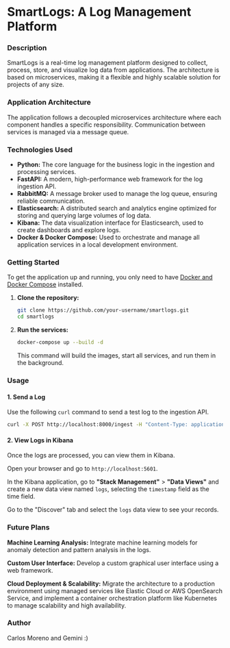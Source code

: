 # SmartLogs: A Log Management Platform

### Description

SmartLogs is a real-time log management platform designed to collect, process, store, and visualize log data from applications. The architecture is based on microservices, making it a flexible and highly scalable solution for projects of any size.

### Application Architecture

The application follows a decoupled microservices architecture where each component handles a specific responsibility. Communication between services is managed via a message queue.



### Technologies Used

* **Python:** The core language for the business logic in the ingestion and processing services.
* **FastAPI:** A modern, high-performance web framework for the log ingestion API.
* **RabbitMQ:** A message broker used to manage the log queue, ensuring reliable communication.
* **Elasticsearch:** A distributed search and analytics engine optimized for storing and querying large volumes of log data.
* **Kibana:** The data visualization interface for Elasticsearch, used to create dashboards and explore logs.
* **Docker & Docker Compose:** Used to orchestrate and manage all application services in a local development environment.

### Getting Started

To get the application up and running, you only need to have [Docker and Docker Compose](https://docs.docker.com/compose/install/) installed.

1.  **Clone the repository:**
    ```bash
    git clone https://github.com/your-username/smartlogs.git
    cd smartlogs
    ```
2.  **Run the services:**
    ```bash
    docker-compose up --build -d
    ```
    This command will build the images, start all services, and run them in the background.

### Usage

#### 1. Send a Log

Use the following `curl` command to send a test log to the ingestion API.

```bash
curl -X POST http://localhost:8000/ingest -H "Content-Type: application/json" -d '{"level": "info", "message": "Hello from SmartLogs!", "timestamp": "2025-08-30T10:00:00Z"}'
 ```

#### 2. View Logs in Kibana
Once the logs are processed, you can view them in Kibana.

Open your browser and go to `http://localhost:5601`.

In the Kibana application, go to **"Stack Management"** > **"Data Views"** and create a new data view named `logs`, selecting the `timestamp` field as the time field.

Go to the "Discover" tab and select the `logs` data view to see your records.



### Future Plans
**Machine Learning Analysis:** Integrate machine learning models for anomaly detection and pattern analysis in the logs.

**Custom User Interface:** Develop a custom graphical user interface using a web framework.

**Cloud Deployment & Scalability:** Migrate the architecture to a production environment using managed services like Elastic Cloud or AWS OpenSearch Service, and implement a container orchestration platform like Kubernetes to manage scalability and high availability.

### Author
Carlos Moreno and Gemini :)
